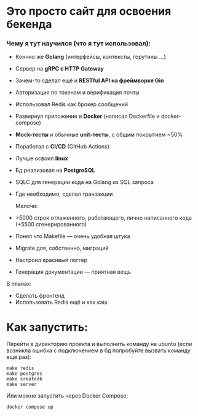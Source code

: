 # Это просто сайт для освоения бекенда

### Чему я тут научился (что я тут использовал):
- Кончно же **Golang** (интерфейсы, контексты, горутины ...)
- Сервер на **gRPC с HTTP Gateway**
- Зачем-то сделал ещё и **RESTful API на фреймворке Gin**
- Авторизация по токенам и верификация почты
- Использовал Redis как брокер сообщений


- Развернул приложение в **Docker** (написал Dockerfile и docker-compose)
- **Mock-тесты** и обычные **unit-тесты**, с общим покрытием ~50%
- Поработал с **CI/CD** (GitHub Actions)
- Лучше освоил **linux**


- Бд реализовал на **PostgreSQL**
- SQLC для генерации кода на Golang из SQL запроса 
- Где необходимо, сделал транзакции


  Мелочи:
- <p>>5000 строк отлаженного, работающего, лично написанного кода (+5500 сгенерированного)</p>
- Понял что Makefile — очень удобная штука
- Migrate для, собственно, миграций 
- Настроил красивый логгер
- Генерация документации — приятная вещь


В планах:
- Сделать фронтенд
- Использовать Redis ещё и как кэш

# Как запустить:
Перейти в директорию проекта и выполнить команду на ubuntu (если возникла ошибка с подключением в бд
попробуйте вызвать команду ещё раз):

```shell
make redis
make postgres
make createdb
make server
```

Или можно запустить через Docker Compose:
```shell
docker compose up
```
